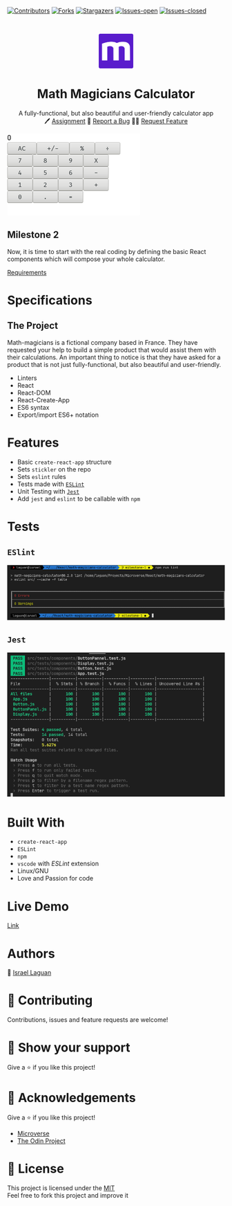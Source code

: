 <!-- PROJECT SHIELDS -->
<!--
*** "reference style" links are used for readability.
*** Reference links are enclosed in brackets [ ] instead of parentheses ( ).
*** See the bottom of this document for the declaration of the reference variables
*** for contributors-url, forks-url, etc. This is an optional, concise syntax you may use.
*** https://www.markdownguide.org/basic-syntax/#reference-style-links
-->

[![Contributors][contributors-shield]][contributors-url]
[![Forks][forks-shield]][forks-url]
[![Stargazers][stars-shield]][stars-url]
[![Issues-open][issues-open-shield]][issues-open-url]
[![Issues-closed][issues-closed-shield]][issues-closed-url]

<!-- PROJECT LOGO -->
<br />
<p align="center">
  <a href="https://www.microverse.org/">
    <img src="docs/microverse.png" alt="Logo" width="80" height="80">
  </a>

  <h1 align="center">
	Math Magicians Calculator
  </h1>

  <p align="center">
    A fully-functional, but also beautiful and user-friendly calculator app
    <br />
	  🖊️
    <a href="https://github.com/microverseinc/project-react-calculator/blob/master/README.md">Assignment</a>
    🐞
    <a href="https://github.com/Israel-Laguan/MathMagicians-Calculator/issues">Report a Bug</a>
    🙋‍♂️
    <a href="https://github.com/Israel-Laguan/MathMagicians-Calculator/issues">Request Feature</a>
  </p>
</p>

![App](docs/app.png)

## Milestone 2

Now, it is time to start with the real coding by defining the basic React components which will compose your whole calculator.

[Requirements](https://github.com/microverseinc/project-react-calculator/blob/master/milestones/MILESTONE_2.md)

# Specifications

## The Project

Math-magicians is a fictional company based in France. They have requested your help to build a simple product that would assist them with their calculations. An important thing to notice is that they have asked for a product that is not just fully-functional, but also beautiful and user-friendly.

- Linters
- React
- React-DOM
- React-Create-App
- ES6 syntax
- Export/import ES6+ notation

# Features

- Basic `create-react-app` structure
- Sets `stickler` on the repo
- Sets `eslint` rules
- Tests made with [`ESLint`](https://eslint.org/)
- Unit Testing with [`Jest`](https://jestjs.io/)
- Add `jest` and `eslint` to be callable with `npm`

# Tests

## `ESlint`

![ESlint](docs/linter.png)

## `Jest`

![Jest](docs/jest.png)

# Built With

- `create-react-app`
- `ESLint`
- `npm`
- `vscode` with _ESLint_ extension
- Linux/GNU
- Love and Passion for code

# Live Demo

[Link](https://math-magicians-calculator.herokuapp.com/)

# Authors

👨 [Israel Laguan](https://github.com/Israel-Laguan)

# 🤝 Contributing

Contributions, issues and feature requests are welcome!

# 🤗 Show your support

Give a ⭐️ if you like this project!

# 🏅 Acknowledgements

Give a ⭐️ if you like this project!

- [Microverse](https://www.microverse.org/)
- [The Odin Project](https://www.theodinproject.com/)

# 📝 License

This project is licensed under the [MIT](LICENSE)\
Feel free to fork this project and improve it

<!-- MARKDOWN LINKS & IMAGES -->
<!-- https://www.markdownguide.org/basic-syntax/#reference-style-links -->

[contributors-shield]: https://img.shields.io/github/contributors/Israel-Laguan/MathMagicians-Calculator?style=plastic
[contributors-url]: https://github.com/Israel-Laguan/MathMagicians-Calculator/graphs/contributors
[forks-shield]: https://img.shields.io/github/forks/Israel-Laguan/MathMagicians-Calculator?style=plastic
[forks-url]: https://github.com/Israel-Laguan/MathMagicians-Calculator/network/members
[stars-shield]: https://img.shields.io/github/stars/Israel-Laguan/MathMagicians-Calculator?style=plastic
[stars-url]: https://github.com/Israel-Laguan/MathMagicians-Calculator/stargazers
[issues-open-shield]: https://img.shields.io/github/issues/Israel-Laguan/MathMagicians-Calculator?style=plastic
[issues-closed-url]: https://github.com/Israel-Laguan/MathMagicians-Calculator/issues
[issues-closed-shield]: https://img.shields.io/github/issues-closed/Israel-Laguan/MathMagicians-Calculator?style=plastic
[issues-open-url]: https://github.com/Israel-Laguan/MathMagicians-Calculator/issues
